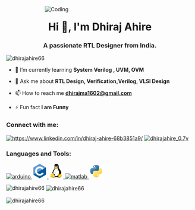 
<img align="right" alt="Coding" width="400" src="https://media.licdn.com/dms/image/D4E12AQGWZAOnLDRaQw/article-cover_image-shrink_720_1280/0/1656679844338?e=1712188800&v=beta&t=kZqFouJ4Sm-EOGMUBBG6doEQm5OybKOb4vpxvCzzpSE">
<h1 align="center">Hi 👋, I'm Dhiraj Ahire</h1>
<h3 align="center">A passionate RTL Designer from India.</h3>

<p align="left"> <img src="https://komarev.com/ghpvc/?username=dhirajahire66&label=Profile%20views&color=0e75b6&style=flat" alt="dhirajahire66" /> </p>

- 🌱 I’m currently learning **System Verilog , UVM, OVM**

- 💬 Ask me about **RTL Design, Verification,Verilog, VLSI Design**

- 📫 How to reach me **dhirajma1602@gmail.com**

- ⚡ Fun fact **I am Funny**

<h3 align="left">Connect with me:</h3>
<p align="left">
<a href="https://linkedin.com/in/https://www.linkedin.com/in/dhiraj-ahire-68b3851a9/" target="blank"><img align="center" src="https://raw.githubusercontent.com/rahuldkjain/github-profile-readme-generator/master/src/images/icons/Social/linked-in-alt.svg" alt="https://www.linkedin.com/in/dhiraj-ahire-68b3851a9/" height="30" width="40" /></a>
<a href="https://instagram.com/dhirajahire_0.7v" target="blank"><img align="center" src="https://raw.githubusercontent.com/rahuldkjain/github-profile-readme-generator/master/src/images/icons/Social/instagram.svg" alt="dhirajahire_0.7v" height="30" width="40" /></a>
</p>

<h3 align="left">Languages and Tools:</h3>
<p align="left"> <a href="https://www.arduino.cc/" target="_blank" rel="noreferrer"> <img src="https://cdn.worldvectorlogo.com/logos/arduino-1.svg" alt="arduino" width="40" height="40"/> </a> <a href="https://www.cprogramming.com/" target="_blank" rel="noreferrer"> <img src="https://raw.githubusercontent.com/devicons/devicon/master/icons/c/c-original.svg" alt="c" width="40" height="40"/> </a> <a href="https://www.linux.org/" target="_blank" rel="noreferrer"> <img src="https://raw.githubusercontent.com/devicons/devicon/master/icons/linux/linux-original.svg" alt="linux" width="40" height="40"/> </a> <a href="https://www.mathworks.com/" target="_blank" rel="noreferrer"> <img src="https://upload.wikimedia.org/wikipedia/commons/2/21/Matlab_Logo.png" alt="matlab" width="40" height="40"/> </a> <a href="https://www.python.org" target="_blank" rel="noreferrer"> <img src="https://raw.githubusercontent.com/devicons/devicon/master/icons/python/python-original.svg" alt="python" width="40" height="40"/> </a> </p>

<p><img align="left" src="https://github-readme-stats.vercel.app/api/top-langs?username=dhirajahire66&show_icons=true&locale=en&layout=compact" alt="dhirajahire66" /></p>

<p>&nbsp;<img align="center" src="https://github-readme-stats.vercel.app/api?username=dhirajahire66&show_icons=true&locale=en" alt="dhirajahire66" /></p>

<p><img align="center" src="https://github-readme-streak-stats.herokuapp.com/?user=dhirajahire66&" alt="dhirajahire66" /></p>
